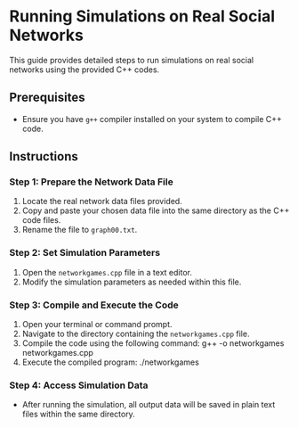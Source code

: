 # Running Simulations on Real Social Networks

This guide provides detailed steps to run simulations on real social networks using the provided C++ codes.

## Prerequisites

- Ensure you have `g++` compiler installed on your system to compile C++ code.

## Instructions

### Step 1: Prepare the Network Data File
1. Locate the real network data files provided.
2. Copy and paste your chosen data file into the same directory as the C++ code files.
3. Rename the file to `graph00.txt`.

### Step 2: Set Simulation Parameters
1. Open the `networkgames.cpp` file in a text editor.
2. Modify the simulation parameters as needed within this file.

### Step 3: Compile and Execute the Code
1. Open your terminal or command prompt.
2. Navigate to the directory containing the `networkgames.cpp` file.
3. Compile the code using the following command: 
g++ -o networkgames networkgames.cpp
4. Execute the compiled program:
./networkgames

### Step 4: Access Simulation Data
- After running the simulation, all output data will be saved in plain text files within the same directory.


